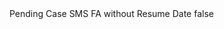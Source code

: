 <?xml version="1.0" encoding="UTF-8"?>
<CustomMetadata xmlns="http://soap.sforce.com/2006/04/metadata">
    <label>Pending Case SMS FA without Resume Date</label>
    <protected>false</protected>
</CustomMetadata>

